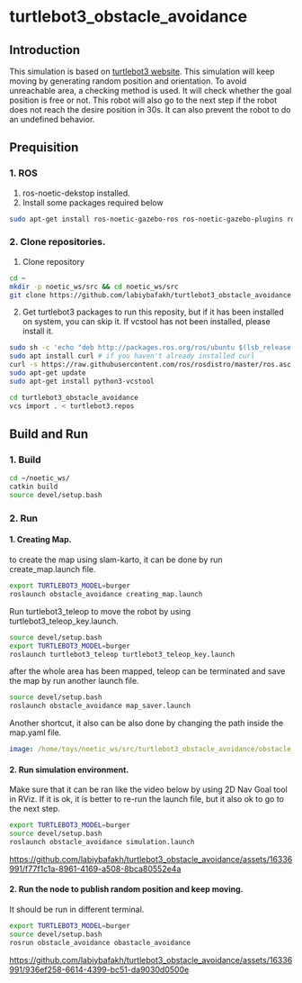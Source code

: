 # turtlebot3_obstacle_avoidance

## Introduction

This simulation is based on [turtlebot3 website](https://emanual.robotis.com/docs/en/platform/turtlebot3/simulation/). This simulation will keep moving by generating random position and orientation. To avoid unreachable area, a checking method is used. It will check whether the goal position is free or not. This robot will also go to the next step if the robot does not reach the desire position in 30s. It can also prevent the robot to do an undefined behavior.

## Prequisition 
### 1. ROS
1. ros-noetic-dekstop installed.
2. Install some packages required below
```bash
sudo apt-get install ros-noetic-gazebo-ros ros-noetic-gazebo-plugins ros-noetic-move-base-* ros-noetic-actionlib-* ros-noetic-gazebo-ros-pkgs ros-noetic-gazebo-ros-control ros-noetic-dwa-local-planner ros-noetic-slam-karto ros-noetic-map-server ros-noetic-amcl python3-catkin-tools
```

### 2. Clone repositories.
1. Clone repository
```bash
cd ~
mkdir -p noetic_ws/src && cd noetic_ws/src
git clone https://github.com/labiybafakh/turtlebot3_obstacle_avoidance
```
2. Get turtlebot3 packages to run this reposity, but if it has been installed on system, you can skip it.
If vcstool has not been installed, please install it.
```bash
sudo sh -c 'echo "deb http://packages.ros.org/ros/ubuntu $(lsb_release -sc) main" > /etc/apt/sources.list.d/ros-latest.list'
sudo apt install curl # if you haven't already installed curl
curl -s https://raw.githubusercontent.com/ros/rosdistro/master/ros.asc | sudo apt-key add -
sudo apt-get update
sudo apt-get install python3-vcstool
```
```bash
cd turtlebot3_obstacle_avoidance
vcs import . < turtlebot3.repos
```

## Build and Run
### 1. Build
```bash
cd ~/noetic_ws/
catkin build
source devel/setup.bash
```
### 2. Run
#### 1. Creating Map.
to create the map using slam-karto, it can be done by run create_map.launch file.
```bash
export TURTLEBOT3_MODEL=burger
roslaunch obstacle_avoidance creating_map.launch
```
Run turtlebot3_teleop to move the robot by using turtlebot3_teleop_key.launch.
```bash
source devel/setup.bash
export TURTLEBOT3_MODEL=burger
roslaunch turtlebot3_teleop turtlebot3_teleop_key.launch
```
after the whole area has been mapped, teleop can be terminated and save the map by run another launch file.
```bash
source devel/setup.bash
roslaunch obstacle_avoidance map_saver.launch
```
Another shortcut, it also can be also done by changing the path inside the map.yaml file. 
```yaml
image: /home/toys/noetic_ws/src/turtlebot3_obstacle_avoidance/obstacle_avoidance/maps/map.pgm
```

#### 2. Run simulation environment.
Make sure that it can be ran like the video below by using 2D Nav Goal tool in RViz. If it is ok, it is better to re-run the launch file, but it also ok to go to the next step.
```bash
export TURTLEBOT3_MODEL=burger
source devel/setup.bash
roslaunch obstacle_avoidance simulation.launch
```
https://github.com/labiybafakh/turtlebot3_obstacle_avoidance/assets/16336991/f77f1c1a-8961-4169-a508-8bca80552e4a

#### 2. Run the node to publish random position and keep moving.
It should be run in different terminal.
```bash
export TURTLEBOT3_MODEL=burger
source devel/setup.bash
rosrun obstacle_avoidance obastacle_avoidance
```
https://github.com/labiybafakh/turtlebot3_obstacle_avoidance/assets/16336991/936ef258-6614-4399-bc51-da9030d0500e




